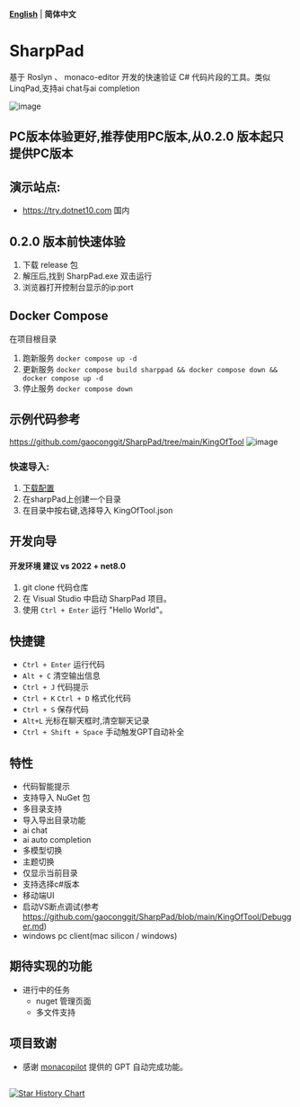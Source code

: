 **[English](README_EN.md)** | **简体中文**

# SharpPad
基于 Roslyn 、 monaco-editor 开发的快速验证 C# 代码片段的工具。类似 LinqPad,支持ai chat与ai completion

![image](https://github.com/user-attachments/assets/019f4b60-4d17-4629-aca1-1cddac5b15e1)

## PC版本体验更好,推荐使用PC版本,从0.2.0 版本起只提供PC版本

## 演示站点:

 - https://try.dotnet10.com  国内

## 0.2.0 版本前快速体验
1. 下载 release 包
2. 解压后,找到 SharpPad.exe 双击运行
3. 浏览器打开控制台显示的ip:port

## Docker Compose
  在项目根目录
   1. 跑新服务 `docker compose up -d`
   2. 更新服务 `docker compose build sharppad && docker compose down && docker compose up -d `
   3. 停止服务 `docker compose down`
   

## 示例代码参考
  https://github.com/gaoconggit/SharpPad/tree/main/KingOfTool
 ![image](https://github.com/user-attachments/assets/6df73f74-5f14-4f98-8842-3828b35e4580)
 ### 快速导入:
   1. [下载配置](https://github.com/gaoconggit/SharpPad/blob/main/KingOfTool/KingOfTool.json)
   2. 在sharpPad上创建一个目录
   3. 在目录中按右键,选择导入 KingOfTool.json
   
## 开发向导
 #### 开发环境 建议 vs 2022 + net8.0
1. git clone 代码仓库
2. 在 Visual Studio 中启动 SharpPad 项目。
3. 使用 `Ctrl + Enter` 运行 "Hello World"。

## 快捷键

- `Ctrl + Enter` 运行代码
- `Alt + C` 清空输出信息
- `Ctrl + J` 代码提示
- `Ctrl + K` `Ctrl + D` 格式化代码
- `Ctrl + S` 保存代码
- `Alt+L` 光标在聊天框时,清空聊天记录
- `Ctrl + Shift + Space` 手动触发GPT自动补全

## 特性

- 代码智能提示
- 支持导入 NuGet 包
- 多目录支持
- 导入导出目录功能
- ai chat
- ai auto completion
- 多模型切换
- 主题切换
- 仅显示当前目录
- 支持选择c#版本
- 移动端UI
- 启动VS断点调试(参考 https://github.com/gaoconggit/SharpPad/blob/main/KingOfTool/Debugger.md)
- windows pc client(mac silicon / windows)

## 期待实现的功能

- 进行中的任务
  - nuget 管理页面
  - 多文件支持
  

## 项目致谢

 - 感谢 [monacopilot](https://github.com/arshad-yaseen/monacopilot) 提供的 GPT 自动完成功能。

##
[![Star History Chart](https://api.star-history.com/svg?repos=gaoconggit/SharpPad&type=Date)](https://star-history.com/#gaoconggit/SharpPad&Date)







